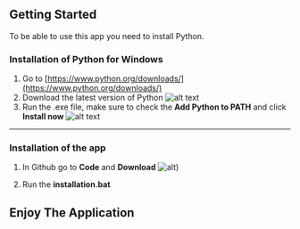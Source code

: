 <!-- GETTING STARTED -->

## Getting Started

To be able to use this app you need to install Python.

### Installation of Python for Windows

1. Go to [https://www.python.org/downloads/](https://www.python.org/downloads/)
2. Download the latest version of Python
   ![alt text](https://wiki.student.info.ucl.ac.be/uploads/Logiciels/Python3/w1.png)
3. Run the .exe file, make sure to check the **Add Python to PATH** and click **Install now**
   ![alt text](https://wiki.student.info.ucl.ac.be/uploads/Logiciels/Python3/w2.png)

---

### Installation of the app

1. In Github go to **Code** and **Download**
   ![alt](https://sites.northwestern.edu/researchcomputing/files/2021/05/github.png))

2. Run the **installation.bat**

## Enjoy The Application
